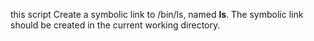 this script Create a symbolic link to /bin/ls, named __ls__. The symbolic link should be created in the current working directory.
